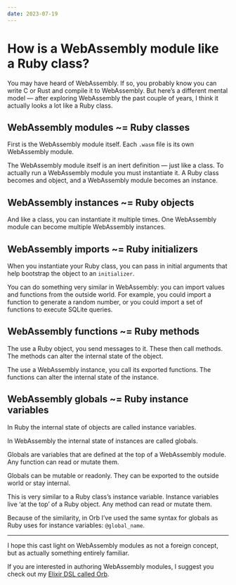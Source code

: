 ```yaml
---
date: 2023-07-19
---
```


# How is a WebAssembly module like a Ruby class?

You may have heard of WebAssembly. If so, you probably know you can write C or Rust and compile it to WebAssembly. But here’s a different mental model — after exploring WebAssembly the past couple of years, I think it actually looks a lot like a Ruby class.

## WebAssembly modules ~= Ruby classes

First is the WebAssembly module itself. Each `.wasm` file is its own WebAssembly module.

The WebAssembly module itself is an inert definition — just like a class. To actually run a WebAssembly module you must instantiate it. A Ruby class becomes and object, and a WebAssembly module becomes an instance.

## WebAssembly instances ~= Ruby objects

And like a class, you can instantiate it multiple times. One WebAssembly module can become multiple WebAssembly instances.

## WebAssembly imports ~= Ruby initializers

When you instantiate your Ruby class, you can pass in initial arguments that help bootstrap the object to an `initializer`.

You can do something very similar in WebAssembly: you can import values and functions from the outside world. For example, you could import a function to generate a random number, or you could import a set of functions to execute SQLite queries.

## WebAssembly functions ~= Ruby methods

The use a Ruby object, you send messages to it. These then call methods. The methods can alter the internal state of the object.

The use a WebAssembly instance, you call its exported functions. The functions can alter the internal state of the instance.

## WebAssembly globals ~= Ruby instance variables

In Ruby the internal state of objects are called instance variables.

In WebAssembly the internal state of instances are called globals.

Globals are variables that are defined at the top of a WebAssembly module. Any function can read or mutate them.

Globals can be mutable or readonly. They can be exported to the outside world or stay internal.

This is very similar to a Ruby class’s instance variable. Instance variables live ‘at the top’ of a Ruby object. Any method can read or mutate them.

Because of the similarity, in Orb I’ve used the same syntax for globals as Ruby uses for instance variables: `@global_name`.

----

I hope this cast light on WebAssembly modules as not a foreign concept, but as actually something entirely familiar.

If you are interested in authoring WebAssembly modules, I suggest you check out my [Elixir DSL called Orb](https://hexdocs.pm/orb/Orb.html).
